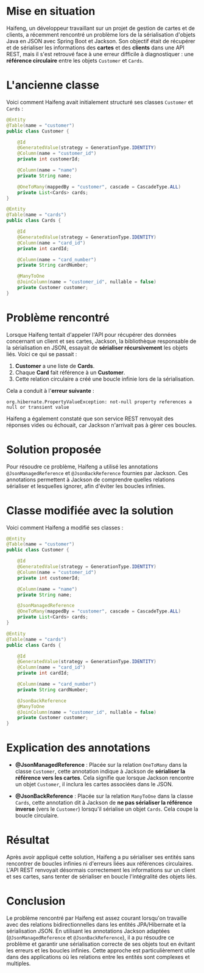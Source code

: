 # Mise en situation

Haifeng, un développeur travaillant sur un projet de gestion de cartes et de clients, a récemment rencontré un problème lors de la sérialisation d'objets Java en JSON avec Spring Boot et Jackson. Son objectif était de récupérer et de sérialiser les informations des **cartes** et des **clients** dans une API REST, mais il s'est retrouvé face à une erreur difficile à diagnostiquer : une **référence circulaire** entre les objets `Customer` et `Cards`.

# L'ancienne classe

Voici comment Haifeng avait initialement structuré ses classes `Customer` et `Cards` :

```java
@Entity
@Table(name = "customer")
public class Customer {

    @Id
    @GeneratedValue(strategy = GenerationType.IDENTITY)
    @Column(name = "customer_id")
    private int customerId;

    @Column(name = "name")
    private String name;

    @OneToMany(mappedBy = "customer", cascade = CascadeType.ALL)
    private List<Cards> cards;
}

@Entity
@Table(name = "cards")
public class Cards {

    @Id
    @GeneratedValue(strategy = GenerationType.IDENTITY)
    @Column(name = "card_id")
    private int cardId;

    @Column(name = "card_number")
    private String cardNumber;

    @ManyToOne
    @JoinColumn(name = "customer_id", nullable = false)
    private Customer customer;
}
```

# Problème rencontré

Lorsque Haifeng tentait d'appeler l'API pour récupérer des données concernant un client et ses cartes, Jackson, la bibliothèque responsable de la sérialisation en JSON, essayait de **sérialiser récursivement** les objets liés. Voici ce qui se passait :
1. **Customer** a une liste de **Cards**.
2. Chaque **Card** fait référence à un **Customer**.
3. Cette relation circulaire a créé une boucle infinie lors de la sérialisation.

Cela a conduit à l'**erreur suivante** :
```
org.hibernate.PropertyValueException: not-null property references a null or transient value
```

Haifeng a également constaté que son service REST renvoyait des réponses vides ou échouait, car Jackson n'arrivait pas à gérer ces boucles.

# Solution proposée

Pour résoudre ce problème, Haifeng a utilisé les annotations `@JsonManagedReference` et `@JsonBackReference` fournies par Jackson. Ces annotations permettent à Jackson de comprendre quelles relations sérialiser et lesquelles ignorer, afin d'éviter les boucles infinies.

# Classe modifiée avec la solution

Voici comment Haifeng a modifié ses classes :

```java
@Entity
@Table(name = "customer")
public class Customer {

    @Id
    @GeneratedValue(strategy = GenerationType.IDENTITY)
    @Column(name = "customer_id")
    private int customerId;

    @Column(name = "name")
    private String name;

    @JsonManagedReference
    @OneToMany(mappedBy = "customer", cascade = CascadeType.ALL)
    private List<Cards> cards;
}

@Entity
@Table(name = "cards")
public class Cards {

    @Id
    @GeneratedValue(strategy = GenerationType.IDENTITY)
    @Column(name = "card_id")
    private int cardId;

    @Column(name = "card_number")
    private String cardNumber;

    @JsonBackReference
    @ManyToOne
    @JoinColumn(name = "customer_id", nullable = false)
    private Customer customer;
}
```

# Explication des annotations

- **@JsonManagedReference** : Placée sur la relation `OneToMany` dans la classe `Customer`, cette annotation indique à Jackson de **sérialiser la référence vers les cartes**. Cela signifie que lorsque Jackson rencontre un objet `Customer`, il inclura les cartes associées dans le JSON.
  
- **@JsonBackReference** : Placée sur la relation `ManyToOne` dans la classe `Cards`, cette annotation dit à Jackson de **ne pas sérialiser la référence inverse** (vers le `Customer`) lorsqu'il sérialise un objet `Cards`. Cela coupe la boucle circulaire.

# Résultat

Après avoir appliqué cette solution, Haifeng a pu sérialiser ses entités sans rencontrer de boucles infinies ni d'erreurs liées aux références circulaires. L'API REST renvoyait désormais correctement les informations sur un client et ses cartes, sans tenter de sérialiser en boucle l'intégralité des objets liés.

# Conclusion

Le problème rencontré par Haifeng est assez courant lorsqu'on travaille avec des relations bidirectionnelles dans les entités JPA/Hibernate et la sérialisation JSON. En utilisant les annotations Jackson adaptées (`@JsonManagedReference` et `@JsonBackReference`), il a pu résoudre ce problème et garantir une sérialisation correcte de ses objets tout en évitant les erreurs et les boucles infinies. Cette approche est particulièrement utile dans des applications où les relations entre les entités sont complexes et multiples.
